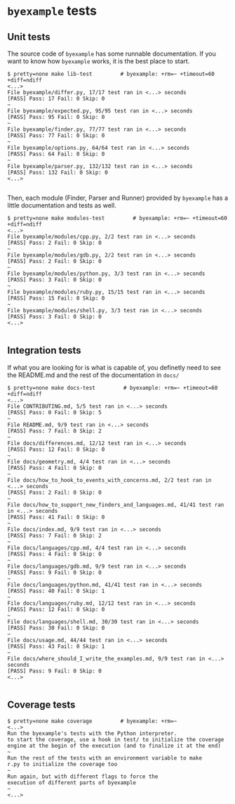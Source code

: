 # ``byexample`` tests

## Unit tests

The source code of ``byexample`` has some runnable documentation.
If you want to know how ``byexample`` works, it is the best place
to start.

```shell
$ pretty=none make lib-test         # byexample: +rm=~ +timeout=60 +diff=ndiff
<...>
File byexample/differ.py, 17/17 test ran in <...> seconds
[PASS] Pass: 17 Fail: 0 Skip: 0
~
File byexample/expected.py, 95/95 test ran in <...> seconds
[PASS] Pass: 95 Fail: 0 Skip: 0
~
File byexample/finder.py, 77/77 test ran in <...> seconds
[PASS] Pass: 77 Fail: 0 Skip: 0
~
File byexample/options.py, 64/64 test ran in <...> seconds
[PASS] Pass: 64 Fail: 0 Skip: 0
~
File byexample/parser.py, 132/132 test ran in <...> seconds
[PASS] Pass: 132 Fail: 0 Skip: 0
<...>


```

Then, each module (Finder, Parser and Runner) provided by ``byexample`` has
a little documentation and tests as well.

```shell
$ pretty=none make modules-test         # byexample: +rm=~ +timeout=60 +diff=ndiff
<...>
File byexample/modules/cpp.py, 2/2 test ran in <...> seconds
[PASS] Pass: 2 Fail: 0 Skip: 0
~
File byexample/modules/gdb.py, 2/2 test ran in <...> seconds
[PASS] Pass: 2 Fail: 0 Skip: 0
~
File byexample/modules/python.py, 3/3 test ran in <...> seconds
[PASS] Pass: 3 Fail: 0 Skip: 0
~
File byexample/modules/ruby.py, 15/15 test ran in <...> seconds
[PASS] Pass: 15 Fail: 0 Skip: 0
~
File byexample/modules/shell.py, 3/3 test ran in <...> seconds
[PASS] Pass: 3 Fail: 0 Skip: 0
<...>


```

## Integration tests

If what you are looking for is what is capable of, you definetly need
to see the README.md and the rest of the documentation in ``docs/``

```shell
$ pretty=none make docs-test         # byexample: +rm=~ +timeout=60 +diff=ndiff
<...>
File CONTRIBUTING.md, 5/5 test ran in <...> seconds
[PASS] Pass: 0 Fail: 0 Skip: 5
~
File README.md, 9/9 test ran in <...> seconds
[PASS] Pass: 7 Fail: 0 Skip: 2
~
File docs/differences.md, 12/12 test ran in <...> seconds
[PASS] Pass: 12 Fail: 0 Skip: 0
~
File docs/geometry.md, 4/4 test ran in <...> seconds
[PASS] Pass: 4 Fail: 0 Skip: 0
~
File docs/how_to_hook_to_events_with_concerns.md, 2/2 test ran in <...> seconds
[PASS] Pass: 2 Fail: 0 Skip: 0
~
File docs/how_to_support_new_finders_and_languages.md, 41/41 test ran in <...> seconds
[PASS] Pass: 41 Fail: 0 Skip: 0
~
File docs/index.md, 9/9 test ran in <...> seconds
[PASS] Pass: 7 Fail: 0 Skip: 2
~
File docs/languages/cpp.md, 4/4 test ran in <...> seconds
[PASS] Pass: 4 Fail: 0 Skip: 0
~
File docs/languages/gdb.md, 9/9 test ran in <...> seconds
[PASS] Pass: 9 Fail: 0 Skip: 0
~
File docs/languages/python.md, 41/41 test ran in <...> seconds
[PASS] Pass: 40 Fail: 0 Skip: 1
~
File docs/languages/ruby.md, 12/12 test ran in <...> seconds
[PASS] Pass: 12 Fail: 0 Skip: 0
~
File docs/languages/shell.md, 30/30 test ran in <...> seconds
[PASS] Pass: 30 Fail: 0 Skip: 0
~
File docs/usage.md, 44/44 test ran in <...> seconds
[PASS] Pass: 43 Fail: 0 Skip: 1
~
File docs/where_should_I_write_the_examples.md, 9/9 test ran in <...> seconds
[PASS] Pass: 9 Fail: 0 Skip: 0
<...>


```

## Coverage tests

```shell
$ pretty=none make coverage         # byexample: +rm=~
<...>
Run the byexample's tests with the Python interpreter.
to start the coverage, use a hook in test/ to initialize the coverage
engine at the begin of the execution (and to finalize it at the end)
~
Run the rest of the tests with an environment variable to make
r.py to initialize the coverage too
~
Run again, but with different flags to force the
execution of different parts of byexample
~
<...>

```
